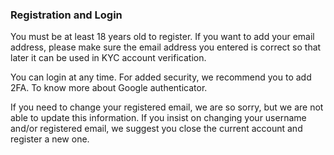 ### Registration and Login
You must be at least 18 years old to register. If you want to add your email address, please make sure the email address you entered is correct so that later it can be used in KYC account verification.

You can login at any time. For added security, we recommend you to add 2FA. To know more about Google authenticator.

If you need to change your registered email, we are so sorry, but we are not able to update this information. If you insist on changing your username and/or registered email, we suggest you close the current account and register a new one.